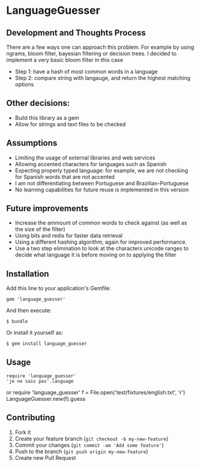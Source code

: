 # LanguageGuesser


## Development and Thoughts Process

There are a few ways one can approach this problem. For example by using ngrams, bloom filter, bayesian filtering or decision trees.
I decided to implement a very basic bloom filter in this case

* Step 1: have a hash of most common words in a language
* Step 2: compare string with langauge, and return the highest matching options

## Other decisions:

* Build this library as a gem
* Allow for strings and text files to be checked


## Assumptions

* Limiting the usage of external libraries and web services
* Allowing accented characters for languages such as Spanish
* Expecting properly typed language: for example, we are not checking for Spanish words that are not accented
* I am not differentiating between Portuguese and Brazilian-Portuguese
* No learning capabilities for future reuse is implemented in this version

## Future improvements

* Increase the ammount of common words to check against (as well as the size of the filter)
* Using bits and redis for faster data retrieval
* Using a different hashing algorithm, again for improved performance.
* Use a two step elimination to look at the characters unicode ranges to decide what language it is before moving on to applying the filter


## Installation

Add this line to your application's Gemfile:

    gem 'language_guesser'

And then execute:

    $ bundle

Or install it yourself as:

    $ gem install language_guesser

## Usage

    require 'language_guesser'
    'je ne sais pas'.language

or
    require 'language_guesser'
    f = File.open('test/fixtures/english.txt', 'r')
    LanguageGuesser.new(f).guess

## Contributing

1. Fork it
2. Create your feature branch (`git checkout -b my-new-feature`)
3. Commit your changes (`git commit -am 'Add some feature'`)
4. Push to the branch (`git push origin my-new-feature`)
5. Create new Pull Request
